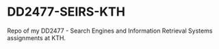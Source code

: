# DD2477-SEIRS-KTH
Repo of my DD2477 - Search Engines and Information Retrieval Systems assignments at KTH.
